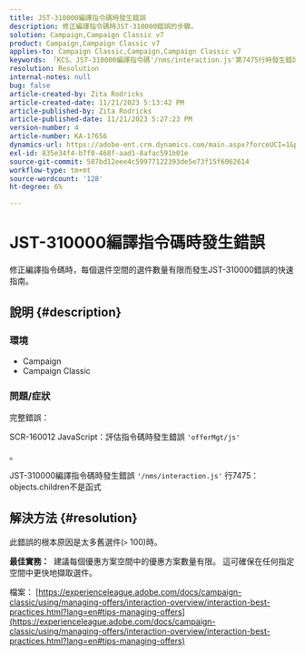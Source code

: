 ```yaml
---
title: JST-310000編譯指令碼時發生錯誤
description: 修正編譯指令碼時JST-310000錯誤的步驟。
solution: Campaign,Campaign Classic v7
product: Campaign,Campaign Classic v7
applies-to: Campaign Classic,Campaign,Campaign Classic v7
keywords: 「KCS、JST-310000編譯指令碼'/nms/interaction.js'第7475行時發生錯誤：objects.children不是函式」
resolution: Resolution
internal-notes: null
bug: false
article-created-by: Zita Rodricks
article-created-date: 11/21/2023 5:13:42 PM
article-published-by: Zita Rodricks
article-published-date: 11/21/2023 5:27:23 PM
version-number: 4
article-number: KA-17656
dynamics-url: https://adobe-ent.crm.dynamics.com/main.aspx?forceUCI=1&pagetype=entityrecord&etn=knowledgearticle&id=b8a57d4e-9188-ee11-8179-6045bd006295
exl-id: 835e34f4-b7f0-468f-aad1-8afac591b01e
source-git-commit: 587bd12eee4c59977122393de5e73f15f6062614
workflow-type: tm+mt
source-wordcount: '128'
ht-degree: 6%

---
```


# JST-310000編譯指令碼時發生錯誤


修正編譯指令碼時，每個選件空間的選件數量有限而發生JST-310000錯誤的快速指南。

## 說明 {#description}


### <b>環境</b>

- Campaign
- Campaign Classic




### <b>問題/症狀</b>

完整錯誤：

SCR-160012 JavaScript：評估指令碼時發生錯誤 `'offerMgt/js'`

。

JST-310000編譯指令碼時發生錯誤 `'/nms/interaction.js'` 行7475： objects.children不是函式


## 解決方法 {#resolution}


此錯誤的根本原因是太多舊選件(`>` 100)時。

<b>最佳實務：</b>  建議每個優惠方案空間中的優惠方案數量有限。 這可確保在任何指定空間中更快地擷取選件。

檔案： [https://experienceleague.adobe.com/docs/campaign-classic/using/managing-offers/interaction-overview/interaction-best-practices.html?lang=en#tips-managing-offers](https://experienceleague.adobe.com/docs/campaign-classic/using/managing-offers/interaction-overview/interaction-best-practices.html?lang=en#tips-managing-offers)
